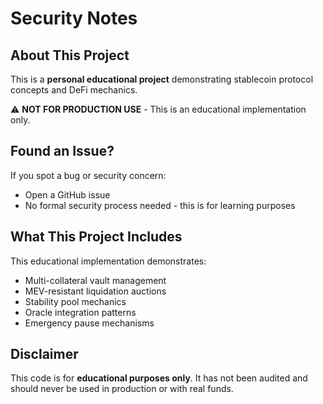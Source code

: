 # Security Notes

## About This Project

This is a **personal educational project** demonstrating stablecoin protocol concepts and DeFi mechanics.

⚠️ **NOT FOR PRODUCTION USE** - This is an educational implementation only.

## Found an Issue?

If you spot a bug or security concern:
- Open a GitHub issue
- No formal security process needed - this is for learning purposes

## What This Project Includes

This educational implementation demonstrates:
- Multi-collateral vault management
- MEV-resistant liquidation auctions  
- Stability pool mechanics
- Oracle integration patterns
- Emergency pause mechanisms

## Disclaimer

This code is for **educational purposes only**. It has not been audited and should never be used in production or with real funds.